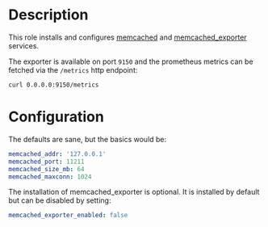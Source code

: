 # Description

This role installs and configures [memcached](https://memcached.org/) and [memcached\_exporter](https://github.com/prometheus/memcached_exporter/) services.

The exporter is available on port `9150` and the prometheus metrics can be fetched via the `/metrics` http endpoint:

```
curl 0.0.0.0:9150/metrics
```

# Configuration

The defaults are sane, but the basics would be:
```yaml
memcached_addr: '127.0.0.1'
memcached_port: 11211
memcached_size_mb: 64
memcached_maxconn: 1024
```

The installation of memcached\_exporter is optional. It is installed by default but can be disabled by setting:

```yaml
memcached_exporter_enabled: false
```
